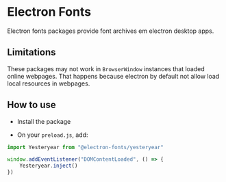 # Electron Fonts

Electron fonts packages provide font archives em electron desktop apps.

## Limitations

These packages may not work in `BrowserWindow` instances that loaded online webpages. That happens because electron by default not allow load local resources in webpages.

## How to use

* Install the package

* On your `preload.js`, add:

```ts
import Yesteryear from "@electron-fonts/yesteryear"

window.addEventListener("DOMContentLoaded", () => {
    Yesteryear.inject()
})
```